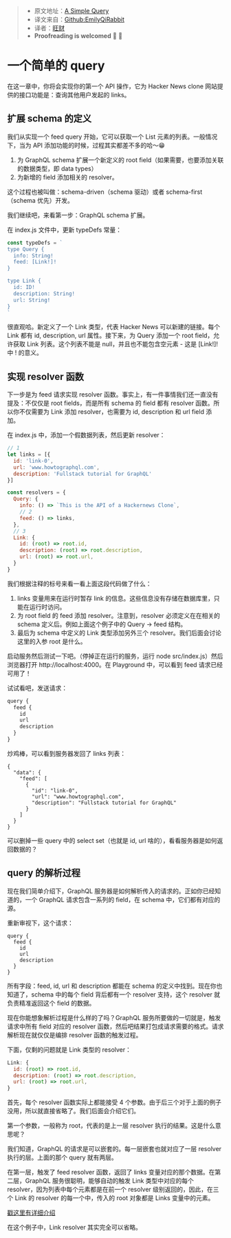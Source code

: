> * 原文地址：[A Simple Query](https://www.howtographql.com/graphql-js/2-a-simple-query/)
> * 译文来自：[Github:EmilyQiRabbit](https://github.com/EmilyQiRabbit/GraphQLTranslation)
> * 译者：[旺财](https://github.com/EmilyQiRabbit)
> * **Proofreading is welcomed** 🙋 🎉

# 一个简单的 query

在这一章中，你将会实现你的第一个 API 操作，它为 Hacker News clone 网站提供的接口功能是：查询其他用户发起的 links。

## 扩展 schema 的定义

我们从实现一个 feed query 开始，它可以获取一个 List 元素的列表。一般情况下，当为 API 添加功能的时候，过程其实都差不多的哈～😁

1. 为 GraphQL schema 扩展一个新定义的 root field（如果需要，也要添加关联的数据类型，即 data types）
2. 为新增的 field 添加相关的 resolver。

这个过程也被叫做：schema-driven（schema 驱动）或者 schema-first（schema 优先）开发。

我们继续吧，来看第一步：GraphQL schema 扩展。

在 index.js 文件中，更新 typeDefs 常量：

```js
const typeDefs = `
type Query {
  info: String!
  feed: [Link!]!
}

type Link {
  id: ID!
  description: String!
  url: String!
}
`
```

很直观哈。新定义了一个 Link 类型，代表 Hacker News 可以新建的链接。每个 Link 都有 id, description, url 属性。接下来，为 Query 添加一个 root field，允许获取 Link 列表。这个列表不能是 null，并且也不能包含空元素 - 这是 [Link!]! 中 ! 的意义。

## 实现 resolver 函数

下一步是为 feed 请求实现 resolver 函数。事实上，有一件事情我们还一直没有提及：不仅仅是 root fields，而是所有 schema 的 field 都有 resolver 函数。所以你不仅需要为 Link 添加 resolver，也需要为 id, description 和 url field 添加。

在 index.js 中，添加一个假数据列表，然后更新 resolver：

```js
// 1
let links = [{
  id: 'link-0',
  url: 'www.howtographql.com',
  description: 'Fullstack tutorial for GraphQL'
}]

const resolvers = {
  Query: {
    info: () => `This is the API of a Hackernews Clone`,
    // 2
    feed: () => links,
  },
  // 3
  Link: {
    id: (root) => root.id,
    description: (root) => root.description,
    url: (root) => root.url,
  }
}
```

我们根据注释的标号来看一看上面这段代码做了什么：

1. links 变量用来在运行时暂存 link 的信息。这些信息没有存储在数据库里，只能在运行时访问。
2. 为 root field 的 feed 添加 resolver。注意到，resolver 必须定义在在相关的 schema 定义后。例如上面这个例子中的 Query -> feed 结构。
3. 最后为 schema 中定义的 Link 类型添加另外三个 resolver。我们后面会讨论这里的入参 root 是什么。

启动服务然后测试一下吧。（停掉正在运行的服务，运行 node src/index.js）然后浏览器打开 http://localhost:4000。在 Playground 中，可以看到 feed 请求已经可用了！

试试看吧，发送请求：

```js
query {
  feed {
    id
    url
    description
  }
}
```

炒鸡棒，可以看到服务器发回了 links 列表：

```
{
  "data": {
    "feed": [
      {
        "id": "link-0",
        "url": "www.howtographql.com",
        "description": "Fullstack tutorial for GraphQL"
      }
    ]
  }
}
```

可以删掉一些 query 中的 select set（也就是 id, url 啥的），看看服务器是如何返回数据的？

## query 的解析过程

现在我们简单介绍下，GraphQL 服务器是如何解析传入的请求的。正如你已经知道的，一个 GraphQL 请求包含一系列的 field，在 schema 中，它们都有对应的源。

重新审视下，这个请求：

```
query {
  feed {
    id
    url
    description
  }
}
```

所有字段：feed, id, url 和 description 都能在 schema 的定义中找到。现在你也知道了，schema 中的每个 field 背后都有一个 resolver 支持，这个 resolver 就负责精准返回这个 field 的数据。

现在你能想象解析过程是什么样的了吗？GraphQL 服务所要做的一切就是，触发请求中所有 field 对应的 resolver 函数，然后吧结果打包成请求需要的格式。请求解析现在就仅仅是编排 resolver 函数的触发过程。

下面，仅剩的问题就是 Link 类型的 resolver：

```js
Link: {
  id: (root) => root.id,
  description: (root) => root.description,
  url: (root) => root.url,
}
```

首先，每个 resolver 函数实际上都能接受 4 个参数。由于后三个对于上面的例子没用，所以就直接省略了。我们后面会介绍它们。

第一个参数，一般称为 root，代表的是上一层 resolver 执行的结果。这是什么意思呢？

我们知道，GraphQL 的请求是可以嵌套的。每一层嵌套也就对应了一层 resolver 执行的层。上面的那个 query 就有两层。

在第一层，触发了 feed resolver 函数，返回了 links 变量对应的那个数据。在第二层，GraphQL 服务很聪明，能够自动的触发 Link 类型中对应的每个 resolver，因为列表中每个元素都是在前一个 resolver 级别返回的，因此，在三个 Link 的 resolver 的每一个中，传入的 root 对象都是 Links 变量中的元素。

[戳这里有详细介绍](https://blog.graph.cool/graphql-server-basics-the-schema-ac5e2950214e#9d03)

在这个例子中，Link resolver 其实完全可以省略。



